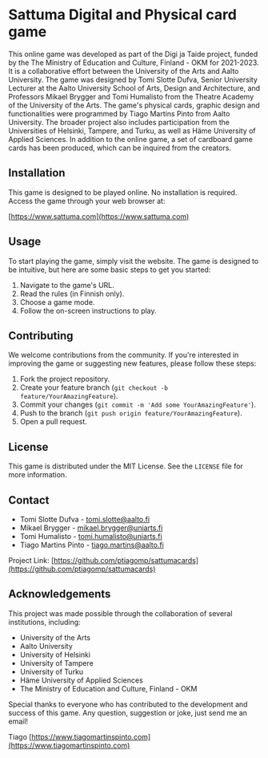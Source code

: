 # Sattuma Digital and Physical card game

This online game was developed as part of the Digi ja Taide project, funded by the The Ministry of Education and Culture, Finland - OKM for 2021-2023. It is a collaborative effort between the University of the Arts and Aalto University. The game was designed by Tomi Slotte Dufva, Senior University Lecturer at the Aalto University School of Arts, Design and Architecture, and Professors Mikael Brygger and Tomi Humalisto from the Theatre Academy of the University of the Arts. The game's physical cards, graphic design and functionalities were programmed by Tiago Martins Pinto from Aalto University. The broader project also includes participation from the Universities of Helsinki, Tampere, and Turku, as well as Häme University of Applied Sciences. In addition to the online game, a set of cardboard game cards has been produced, which can be inquired from the creators.

## Installation

This game is designed to be played online. No installation is required. Access the game through your web browser at:

[https://www.sattuma.com](https://www.sattuma.com)

## Usage

To start playing the game, simply visit the website. The game is designed to be intuitive, but here are some basic steps to get you started:

1. Navigate to the game's URL.
2. Read the rules (in Finnish only).
3. Choose a game mode.
4. Follow the on-screen instructions to play.

## Contributing

We welcome contributions from the community. If you're interested in improving the game or suggesting new features, please follow these steps:

1. Fork the project repository.
2. Create your feature branch (`git checkout -b feature/YourAmazingFeature`).
3. Commit your changes (`git commit -m 'Add some YourAmazingFeature'`).
4. Push to the branch (`git push origin feature/YourAmazingFeature`).
5. Open a pull request.

## License

This game is distributed under the MIT License. See the `LICENSE` file for more information.

## Contact

- Tomi Slotte Dufva - [tomi.slotte@aalto.fi](mailto:tomi.slotte@aalto.fi)
- Mikael Brygger - [mikael.brygger@uniarts.fi](mailto:mikael.brygger@uniarts.fi)
- Tomi Humalisto - [tomi.humalisto@uniarts.fi](mailto:tomi.humalisto@uniarts.fi)
- Tiago Martins Pinto - [tiago.martins@aalto.fi](mailto:tiago.martins@aalto.fi)

Project Link: [https://github.com/ptiagomp/sattumacards](https://github.com/ptiagomp/sattumacards)

## Acknowledgements

This project was made possible through the collaboration of several institutions, including:

- University of the Arts
- Aalto University
- University of Helsinki
- University of Tampere
- University of Turku
- Häme University of Applied Sciences
- The Ministry of Education and Culture, Finland - OKM

Special thanks to everyone who has contributed to the development and success of this game.
Any question, suggestion or joke, just send me an email!

Tiago
[https://www.tiagomartinspinto.com](https://www.tiagomartinspinto.com)

